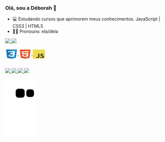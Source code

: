 ### Olá, sou a Déborah 👋



- 💻 Estudando cursos que aprimorem meus conhecimentos. JavaScript | CSS3 | HTML5
- 🏳️‍🌈 Pronouns: ela/dela

<a href = "https://github.com/DehhEllen">
  <img width="48%" src="https://github-readme-stats.vercel.app/api?username=DeehEllen&show_icons=true&theme=dracula&include_all_commits=true&count_private=true"/>
  <img width="48%" src="https://github-readme-stats.vercel.app/api/top-langs/?username=DeehEllen&layout=compact&langs_count=16&theme=dracula"/>
  </div>
  <div style="display: inline_block"><br>
  <img align="center" alt="Deeh-CSS" height="30" width="40" src="https://raw.githubusercontent.com/devicons/devicon/master/icons/css3/css3-original.svg">
  <img align="center" alt="Deeh-HTML" height="30" width="40" src="https://raw.githubusercontent.com/devicons/devicon/master/icons/html5/html5-original.svg">
  <img align="center" alt="Deeh-Js" height="30" width="40" <img src="https://raw.githubusercontent.com/devicons/devicon/master/icons/javascript/javascript-original.svg">
          
</div>

##

<div>
  <a href="https://www.linkedin.com/in/d%C3%A9borahellende" target="_blank"><img src="https://img.shields.io/badge/LinkedIn-0077B5?style=for-the-badge&logo=linkedin&logoColor=white" target="_blank"> </a>
   <a href="https://instagram.com/dborahss" target="_blank"><img src="https://img.shields.io/badge/Instagram-E4405F?style=for-the-badge&logo=instagram&logoColor=white" target="_blank"> </a>
   <a href="mailto:deborah.3ellen@gmail.com"><img  src="https://img.shields.io/badge/Gmail-D14836?style=for-the-badge&logo=gmail&logoColor=white" target="_blank"> </a>
  <a href="https://www.discord.gg/wagxzStdcR " target="_blank"><img  src="https://img.shields.io/badge/Discord-7289DA?style=for-the-badge&logo=discord&logoColor=white" target="_blank"> </a>

![Animação de cobra](https://github.com/deehellen/deehellen/blob/output/github-contribution-grid-snake.svg)
 
</div>

